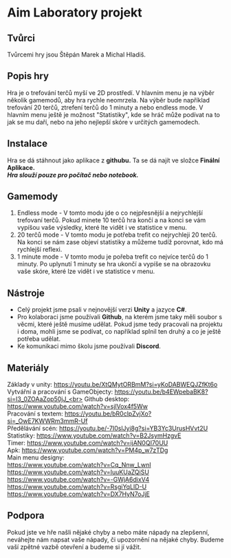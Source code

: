 # Aim Laboratory projekt
## Tvůrci
Tvůrcemi hry jsou Štěpán Marek a Michal Hladiš.
## Popis hry
Hra je o trefování terčů myší ve 2D prostředí. V hlavním menu je na výběr několik gamemodů, aby hra rychle neomrzela. Na výběr bude například trefování 20 terčů, ztrefení terčů do 1 minuty a nebo endless mode. V hlavním menu ještě je možnost "Statistiky", kde se hráč může podívat na to jak se mu daří, nebo na jeho nejlepší skóre v určitých gamemodech.
## Instalace
Hra se dá stáhnout jako aplikace z **githubu.** Ta se dá najít ve složce **Finální Aplikace.**<br>
***Hra slouží pouze pro počítač nebo notebook.***
## Gamemody
1. Endless mode - V tomto modu jde o co nejpřesnější a nejrychlejší trefovaní terčů. Pokud minete 10 terčů hra končí a na konci se vám vypíšou vaše výsledky, které lte vidět i ve statistice v menu.
2. 20 terčů mode - V tomto modu je potřeba trefit co nejrychleji 20 terčů. Na konci se nám zase objeví statistiky a můžeme tudíž porovnat, kdo má rychlejší reflexi.
3. 1 minute mode - V tomto modu je pořeba trefit co nejvíce terčů do 1 minuty. Po uplynutí 1 minuty se hra ukončí a vypíše se na obrazovku vaše skóre, které lze vidět i ve statistice v menu.
## Nástroje
+ Celý projekt jsme psali v nejnovější verzi __Unity__ a jazyce __C#__.
+ Pro kolaboraci jsme používali __Github__, na kterém jsme taky měli soubor s věcmi, které ještě musíme udělat. Pokud jsme tedy pracovali na projektu i doma, mohli jsme se podívat, co například splnil ten druhý a co je ještě potřeba udělat.
+ Ke komunikaci mimo školu jsme používali __Discord__.
## Materiály
Základy v unity: https://youtu.be/XtQMytORBmM?si=yKoDABWEQJZfKt6o<br>
Vytvářní a pracování s GameObjecty: https://youtu.be/b4EWpebaBK8?si=I3_0ZOAaZop50jJ_<br>
Github desktop: https://www.youtube.com/watch?v=sjlVox4f5Ww<br>
Pracování s textem: https://youtu.be/bR0clpZvjXo?si=_OwE7KWWRm3mmR-Uf<br>
Předělávání scén: https://youtu.be/-7I0slJyi8g?si=YB3Yc3UrusHVvt2U<br>
Statistiky: https://www.youtube.com/watch?v=B2JsymHzgvE<br>
Timer: https://www.youtube.com/watch?v=ijAN0QI70UU<br>
Apk: https://www.youtube.com/watch?v=PM4p_w7zTDg<br>
Main menu designy:<br>
https://www.youtube.com/watch?v=Cq_Nnw_LwnI<br>
https://www.youtube.com/watch?v=IuuKUaZQiSU<br>
https://www.youtube.com/watch?v=-GWjA6dixV4<br>
https://www.youtube.com/watch?v=RsgiYqLID-U<br>
https://www.youtube.com/watch?v=DX7HyN7oJjE
## Podpora
Pokud jste ve hře našli nějaké chyby a nebo máte nápady na zlepšenní, neváhejte nám napsat vaše nápady, či upozornění na nějaké chyby. Budeme vaší zpětné vazbě otevření a budeme si jí vážit.
